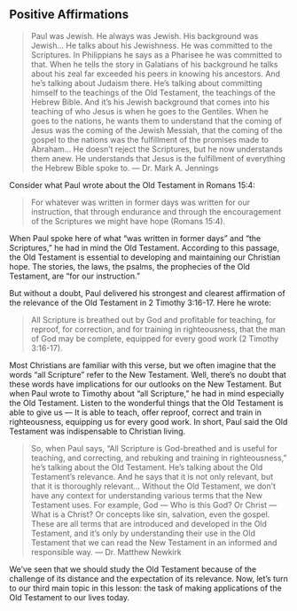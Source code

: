 ## Positive Affirmations

> Paul was Jewish. He always was Jewish. His background was Jewish… He talks about his Jewishness. He was committed to the Scriptures. In Philippians he says as a Pharisee he was committed to that. When he tells the story in Galatians of his background he talks about his zeal far exceeded his peers in knowing his ancestors. And he’s talking about Judaism there. He’s talking about committing himself to the teachings of the Old Testament, the teachings of the Hebrew Bible. And it’s his Jewish background that comes into his teaching of who Jesus is when he goes to the Gentiles. When he goes to the nations, he wants them to understand that the coming of Jesus was the coming of the Jewish Messiah, that the coming of the gospel to the nations was the fulfillment of the promises made to Abraham… He doesn’t reject the Scriptures, but he now understands them anew. He understands that Jesus is the fulfillment of everything the Hebrew Bible spoke to. — Dr. Mark A. Jennings

Consider what Paul wrote about the Old Testament in Romans 15:4:

> For whatever was written in former days was written for our instruction, that through endurance and through the encouragement of the Scriptures we might have hope (Romans 15:4).

When Paul spoke here of what “was written in former days” and “the Scriptures,” he had in mind the Old Testament. According to this passage, the Old Testament is essential to developing and maintaining our Christian hope. The stories, the laws, the psalms, the prophecies of the Old Testament, are “for our instruction.”

But without a doubt, Paul delivered his strongest and clearest affirmation of the relevance of the Old Testament in 2 Timothy 3:16-17. Here he wrote:

> All Scripture is breathed out by God and profitable for teaching, for reproof, for correction, and for training in righteousness, that the man of God may be complete, equipped for every good work (2 Timothy 3:16-17).

Most Christians are familiar with this verse, but we often imagine that the words “all Scripture” refer to the New Testament. Well, there’s no doubt that these words have implications for our outlooks on the New Testament. But when Paul wrote to Timothy about “all Scripture,” he had in mind especially the Old Testament. Listen to the wonderful things that the Old Testament is able to give us — It is able to teach, offer reproof, correct and train in righteousness, equipping us for every good work. In short, Paul said the Old Testament was indispensable to Christian living.

> So, when Paul says, “All Scripture is God-breathed and is useful for teaching, and correcting, and rebuking and training in righteousness,” he’s talking about the Old Testament. He’s talking about the Old Testament’s relevance. And he says that it is not only relevant, but that it is thoroughly relevant… Without the Old Testament, we don’t have any context for understanding various terms that the New Testament uses. For example, God — Who is this God? Or Christ — What is a Christ? Or concepts like sin, salvation, even the gospel. These are all terms that are introduced and developed in the Old Testament, and it’s only by understanding their use in the Old Testament that we can read the New Testament in an informed and responsible way. — Dr. Matthew Newkirk

We’ve seen that we should study the Old Testament because of the challenge of its distance and the expectation of its relevance. Now, let’s turn to our third main topic in this lesson: the task of making applications of the Old Testament to our lives today.
